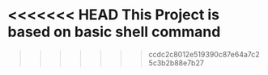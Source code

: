<<<<<<< HEAD
This Project is based on basic shell command
=======
>>>>>>> ccdc2c8012e519390c87e64a7c25c3b2b88e7b27
